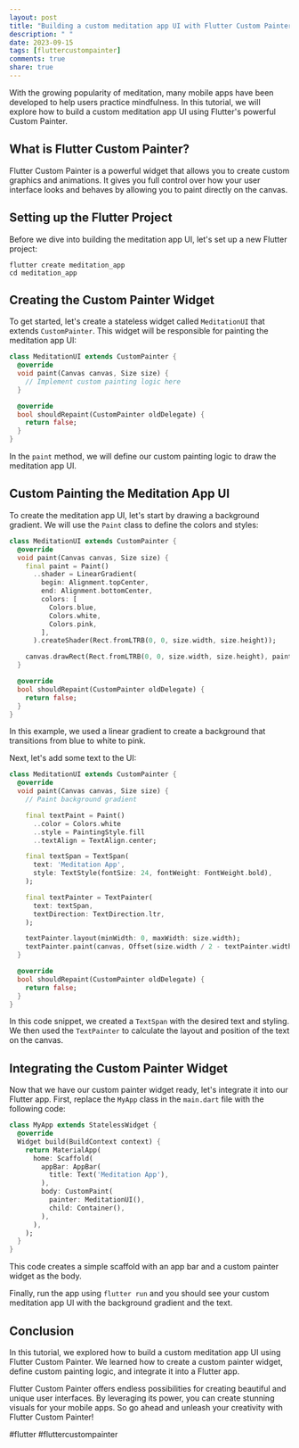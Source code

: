 ```yaml
---
layout: post
title: "Building a custom meditation app UI with Flutter Custom Painter"
description: " "
date: 2023-09-15
tags: [fluttercustompainter]
comments: true
share: true
---
```


With the growing popularity of meditation, many mobile apps have been developed to help users practice mindfulness. In this tutorial, we will explore how to build a custom meditation app UI using Flutter's powerful Custom Painter.

## What is Flutter Custom Painter?

Flutter Custom Painter is a powerful widget that allows you to create custom graphics and animations. It gives you full control over how your user interface looks and behaves by allowing you to paint directly on the canvas.

## Setting up the Flutter Project

Before we dive into building the meditation app UI, let's set up a new Flutter project:

```
flutter create meditation_app
cd meditation_app
```

## Creating the Custom Painter Widget

To get started, let's create a stateless widget called `MeditationUI` that extends `CustomPainter`. This widget will be responsible for painting the meditation app UI:

```dart
class MeditationUI extends CustomPainter {
  @override
  void paint(Canvas canvas, Size size) {
    // Implement custom painting logic here
  }

  @override
  bool shouldRepaint(CustomPainter oldDelegate) {
    return false;
  }
}
```

In the `paint` method, we will define our custom painting logic to draw the meditation app UI.

## Custom Painting the Meditation App UI

To create the meditation app UI, let's start by drawing a background gradient. We will use the `Paint` class to define the colors and styles:

```dart
class MeditationUI extends CustomPainter {
  @override
  void paint(Canvas canvas, Size size) {
    final paint = Paint()
      ..shader = LinearGradient(
        begin: Alignment.topCenter,
        end: Alignment.bottomCenter,
        colors: [
          Colors.blue,
          Colors.white,
          Colors.pink,
        ],
      ).createShader(Rect.fromLTRB(0, 0, size.width, size.height));

    canvas.drawRect(Rect.fromLTRB(0, 0, size.width, size.height), paint);
  }

  @override
  bool shouldRepaint(CustomPainter oldDelegate) {
    return false;
  }
}
```

In this example, we used a linear gradient to create a background that transitions from blue to white to pink.

Next, let's add some text to the UI:

```dart
class MeditationUI extends CustomPainter {
  @override
  void paint(Canvas canvas, Size size) {
    // Paint background gradient

    final textPaint = Paint()
      ..color = Colors.white
      ..style = PaintingStyle.fill
      ..textAlign = TextAlign.center;

    final textSpan = TextSpan(
      text: 'Meditation App',
      style: TextStyle(fontSize: 24, fontWeight: FontWeight.bold),
    );

    final textPainter = TextPainter(
      text: textSpan,
      textDirection: TextDirection.ltr,
    );

    textPainter.layout(minWidth: 0, maxWidth: size.width);
    textPainter.paint(canvas, Offset(size.width / 2 - textPainter.width / 2, 50));
  }

  @override
  bool shouldRepaint(CustomPainter oldDelegate) {
    return false;
  }
}
```

In this code snippet, we created a `TextSpan` with the desired text and styling. We then used the `TextPainter` to calculate the layout and position of the text on the canvas.

## Integrating the Custom Painter Widget

Now that we have our custom painter widget ready, let's integrate it into our Flutter app. First, replace the `MyApp` class in the `main.dart` file with the following code:

```dart
class MyApp extends StatelessWidget {
  @override
  Widget build(BuildContext context) {
    return MaterialApp(
      home: Scaffold(
        appBar: AppBar(
          title: Text('Meditation App'),
        ),
        body: CustomPaint(
          painter: MeditationUI(),
          child: Container(),
        ),
      ),
    );
  }
}
```

This code creates a simple scaffold with an app bar and a custom painter widget as the body.

Finally, run the app using `flutter run` and you should see your custom meditation app UI with the background gradient and the text.

## Conclusion

In this tutorial, we explored how to build a custom meditation app UI using Flutter Custom Painter. We learned how to create a custom painter widget, define custom painting logic, and integrate it into a Flutter app.

Flutter Custom Painter offers endless possibilities for creating beautiful and unique user interfaces. By leveraging its power, you can create stunning visuals for your mobile apps. So go ahead and unleash your creativity with Flutter Custom Painter!

#flutter #fluttercustompainter